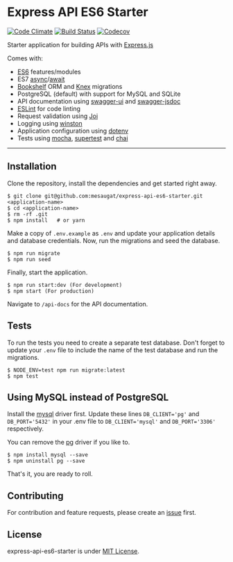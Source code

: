 # Express API ES6 Starter

[![Code Climate](https://codeclimate.com/github/mesaugat/express-api-es6-starter/badges/gpa.svg)](https://codeclimate.com/github/mesaugat/express-api-es6-starter)
[![Build Status](https://travis-ci.org/mesaugat/express-api-es6-starter.svg?branch=master)](https://travis-ci.org/mesaugat/express-api-es6-starter)
[![Codecov](https://codecov.io/gh/mesaugat/express-api-es6-starter/branch/master/graph/badge.svg)](https://codecov.io/gh/mesaugat/express-api-es6-starter)

Starter application for building APIs with [Express.js](http://expressjs.com/)

Comes with:

* [ES6](http://babeljs.io/learn-es2015/) features/modules
* ES7 [async](https://developer.mozilla.org/en-US/docs/Web/JavaScript/Reference/Statements/async_function)/[await](https://developer.mozilla.org/en-US/docs/Web/JavaScript/Reference/Operators/await)
* [Bookshelf](http://bookshelfjs.org/) ORM and [Knex](http://knexjs.org/) migrations
* PostgreSQL (default) with support for MySQL and SQLite
* API documentation using [swagger-ui](https://www.npmjs.com/package/swagger-ui) and [swagger-jsdoc](https://www.npmjs.com/package/swagger-jsdoc)
* [ESLint](http://eslint.org/) for code linting
* Request validation using [Joi](https://www.npmjs.com/package/joi)
* Logging using [winston](https://www.npmjs.com/package/winston)
* Application configuration using [dotenv](https://www.npmjs.com/package/dotenv)
* Tests using [mocha](https://www.npmjs.com/package/mocha), [supertest](https://www.npmjs.com/package/supertest) and [chai](https://www.npmjs.com/package/chai)

---

## Installation

Clone the repository, install the dependencies and get started right away.

    $ git clone git@github.com:mesaugat/express-api-es6-starter.git <application-name>
    $ cd <application-name>
    $ rm -rf .git
    $ npm install   # or yarn

Make a copy of `.env.example` as `.env` and update your application details and database credentials. Now, run the migrations and seed the database.

    $ npm run migrate
    $ npm run seed

Finally, start the application.

    $ npm run start:dev (For development)
    $ npm start (For production)

Navigate to `/api-docs` for the API documentation.

## Tests

To run the tests you need to create a separate test database. Don't forget to update your `.env` file to include the name of the test database and run the migrations.

    $ NODE_ENV=test npm run migrate:latest
    $ npm test

## Using MySQL instead of PostgreSQL

Install the [mysql](https://www.npmjs.com/package/mysql) driver first. Update these lines `DB_CLIENT='pg'` and `DB_PORT='5432'` in your .env file to `DB_CLIENT='mysql'` and `DB_PORT='3306'` respectively.

You can remove the [pg](https://www.npmjs.com/package/pg) driver if you like to.

    $ npm install mysql --save
    $ npm uninstall pg --save

That's it, you are ready to roll.

## Contributing

For contribution and feature requests, please create an [issue](https://github.com/mesaugat/express-api-es6-starter/issues) first.

## License

express-api-es6-starter is under [MIT License](LICENSE.md).
